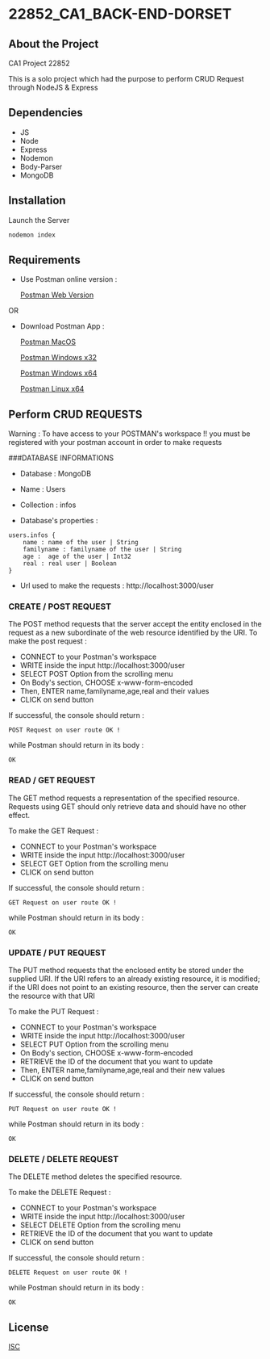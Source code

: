 # 22852_CA1_BACK-END-DORSET

## About the Project

CA1 Project 22852

This is a solo project which had the purpose to perform CRUD Request through NodeJS & Express

## Dependencies

- JS
- Node
- Express
- Nodemon
- Body-Parser
- MongoDB


## Installation

Launch the Server

```bash
nodemon index

```

## Requirements

- Use Postman online version : 

   [Postman Web Version](https://identity.getpostman.com/signup?continue=https%3A%2F%2Fgo.postman.co%2Fbuild)

OR 

- Download Postman App :

   [Postman MacOS](https://identity.getpostman.com/signup?continue=https%3A%2F%2Fgo.postman.co%2Fbuild)

   [Postman Windows x32](https://dl.pstmn.io/download/latest/win32)

   [Postman Windows x64](https://dl.pstmn.io/download/latest/win64)

   [Postman Linux x64](https://dl.pstmn.io/download/latest/linux64)



## Perform CRUD REQUESTS

Warning :  To have access to your POSTMAN's workspace !! you must be registered with your postman account in order to make requests 

###DATABASE INFORMATIONS

- Database : MongoDB
- Name : Users
- Collection : infos

- Database's properties : 
   
```
users.infos {
    name : name of the user | String
    familyname : familyname of the user | String
    age :  age of the user | Int32
    real : real user | Boolean
}
```

- Url used to make the requests : http://localhost:3000/user


### CREATE / POST REQUEST

The POST method requests that the server accept the entity enclosed in the request as a new subordinate of the web resource identified by the URI.
To make the post request : 

- CONNECT to your Postman's workspace
- WRITE inside the input http://localhost:3000/user
- SELECT POST Option from the scrolling menu
- On Body's section, CHOOSE x-www-form-encoded
- Then, ENTER name,familyname,age,real and their values
- CLICK on send button

If successful, the console should return :

````shell script
POST Request on user route OK !

````

while Postman should return in its body : 

```
OK
```

### READ / GET REQUEST

The GET method requests a representation of the specified resource. Requests using GET should only retrieve data and should have no other effect. 

To make the GET Request : 

- CONNECT to your Postman's workspace
- WRITE inside the input http://localhost:3000/user
- SELECT GET Option from the scrolling menu
- CLICK on send button

If successful, the console should return :

````shell script
GET Request on user route OK !

````

while Postman should return in its body : 

```
OK
```


### UPDATE / PUT REQUEST

The PUT method requests that the enclosed entity be stored under the supplied URI. If the URI refers to an already existing resource, it is modified; if the URI does not point to an existing resource, then the server can create the resource with that URI

To make the PUT Request :

- CONNECT to your Postman's workspace
- WRITE inside the input http://localhost:3000/user
- SELECT PUT Option from the scrolling menu
- On Body's section, CHOOSE x-www-form-encoded
- RETRIEVE the ID of the document that you want to update
- Then, ENTER name,familyname,age,real and their new values
- CLICK on send button

If successful, the console should return :

````shell script
PUT Request on user route OK !

````

while Postman should return in its body : 

```
OK
```



### DELETE / DELETE REQUEST

The DELETE method deletes the specified resource.

To make the DELETE Request : 

- CONNECT to your Postman's workspace
- WRITE inside the input http://localhost:3000/user
- SELECT DELETE Option from the scrolling menu
- RETRIEVE the ID of the document that you want to update
- CLICK on send button

If successful, the console should return :

````shell script
DELETE Request on user route OK !

````

while Postman should return in its body : 

```
OK
```



## License

[ISC](https://choosealicense.com/licenses/isc/)









